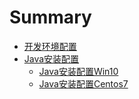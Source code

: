 # Summary

* [开发环境配置](README.md)
* [Java安装配置](Java安装配置/README.md)
  * [Java安装配置Win10](Java安装配置/Java安装配置之Win10.md)
  * [Java安装配置Centos7](Java安装配置/Java安装配置之Centos7.md)
